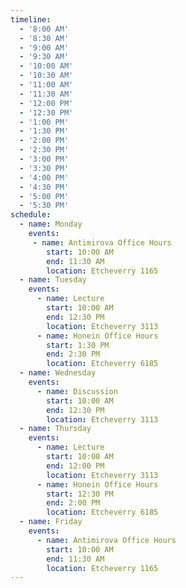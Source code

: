 ```yaml
---
timeline:
  - '8:00 AM'
  - '8:30 AM'
  - '9:00 AM'
  - '9:30 AM'
  - '10:00 AM'
  - '10:30 AM'
  - '11:00 AM'
  - '11:30 AM'
  - '12:00 PM'
  - '12:30 PM'
  - '1:00 PM'
  - '1:30 PM'
  - '2:00 PM'
  - '2:30 PM'
  - '3:00 PM'
  - '3:30 PM'
  - '4:00 PM'
  - '4:30 PM'
  - '5:00 PM'
  - '5:30 PM'
schedule:
  - name: Monday
    events:
     - name: Antimirova Office Hours
        start: 10:00 AM
        end: 11:30 AM
        location: Etcheverry 1165
  - name: Tuesday
    events:
      - name: Lecture
        start: 10:00 AM
        end: 12:30 PM
        location: Etcheverry 3113
      - name: Honein Office Hours
        start: 1:30 PM
        end: 2:30 PM
        location: Etcheverry 6185
  - name: Wednesday
    events:
      - name: Discussion
        start: 10:00 AM
        end: 12:30 PM
        location: Etcheverry 3113
  - name: Thursday
    events:
      - name: Lecture
        start: 10:00 AM
        end: 12:00 PM
        location: Etcheverry 3113
      - name: Honein Office Hours
        start: 12:30 PM
        end: 2:00 PM
        location: Etcheverry 6185
  - name: Friday
    events:
      - name: Antimirova Office Hours
        start: 10:00 AM
        end: 11:30 AM
        location: Etcheverry 1165
---
```

